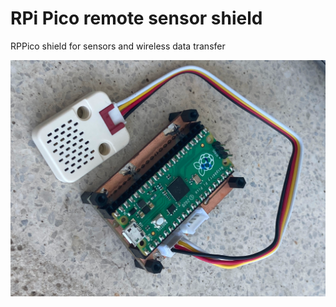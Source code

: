 # RPi Pico remote sensor shield
RPPico shield for sensors and wireless data transfer

![Board](doc/images/board_photo.png)

